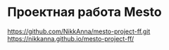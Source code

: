 # Проектная работа Mesto
https://github.com/NikkAnna/mesto-project-ff.git
https://nikkanna.github.io/mesto-project-ff/
